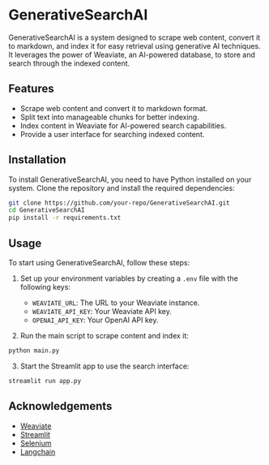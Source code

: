 
# GenerativeSearchAI

GenerativeSearchAI is a system designed to scrape web content, convert it to markdown, and index it for easy retrieval using generative AI techniques. It leverages the power of Weaviate, an AI-powered database, to store and search through the indexed content.

## Features

- Scrape web content and convert it to markdown format.
- Split text into manageable chunks for better indexing.
- Index content in Weaviate for AI-powered search capabilities.
- Provide a user interface for searching indexed content.

## Installation

To install GenerativeSearchAI, you need to have Python installed on your system. Clone the repository and install the required dependencies:

```bash
git clone https://github.com/your-repo/GenerativeSearchAI.git
cd GenerativeSearchAI
pip install -r requirements.txt
```

## Usage

To start using GenerativeSearchAI, follow these steps:

1. Set up your environment variables by creating a `.env` file with the following keys:
   - `WEAVIATE_URL`: The URL to your Weaviate instance.
   - `WEAVIATE_API_KEY`: Your Weaviate API key.
   - `OPENAI_API_KEY`: Your OpenAI API key.

2. Run the main script to scrape content and index it:

```python
python main.py
```

3. Start the Streamlit app to use the search interface:

```bash
streamlit run app.py
```

## Acknowledgements

- [Weaviate](https://weaviate.io/)
- [Streamlit](https://streamlit.io/)
- [Selenium](https://www.selenium.dev/)
- [Langchain](https://langchain.dev/)